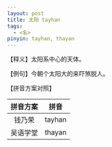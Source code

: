 ```yaml
---
layout: post
title: 太阳 tayhan
tags: 
  - <名>
pinyin: tayhan, thayan
---
```


【释义】太阳系中心的天体。                    

【例句】今朝个太阳大的来吓煞脱人。                 

【拼音方案对照】          

| 拼音方案 | 拼音 |             
| :---: | :---: |                 
| 钱乃荣 | tayhan |                 
| 吴语学堂 | thayan |                 
